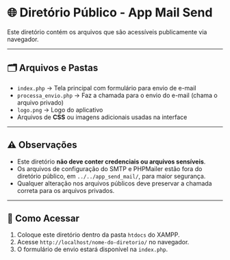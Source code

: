 # 🌐 Diretório Público - App Mail Send

Este diretório contém os arquivos que são acessíveis publicamente via navegador.

---

## 🗂 Arquivos e Pastas

- `index.php` → Tela principal com formulário para envio de e-mail  
- `processa_envio.php` → Faz a chamada para o envio do e-mail (chama o arquivo privado)  
- `logo.png` → Logo do aplicativo  
- Arquivos de **CSS** ou imagens adicionais usadas na interface  

---

## ⚠️ Observações

- Este diretório **não deve conter credenciais ou arquivos sensíveis**.  
- Os arquivos de configuração do SMTP e PHPMailer estão fora do diretório público, em `../../app_send_mail/`, para maior segurança.  
- Qualquer alteração nos arquivos públicos deve preservar a chamada correta para os arquivos privados.

---

## 🚀 Como Acessar

1. Coloque este diretório dentro da pasta `htdocs` do XAMPP.  
2. Acesse `http://localhost/nome-do-diretorio/` no navegador.  
3. O formulário de envio estará disponível na `index.php`.


